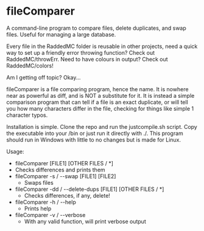 # fileComparer
A command-line program to compare files, delete duplicates, and swap files. Useful for managing a large database.

Every file in the RaddedMC folder is reusable in other projects, need a quick way to set up a friendly error throwing function? Check out RaddedMC/throwErr. Need to have colours in output? Check out RaddedMC/colors!

Am I getting off topic? Okay...

fileComparer is a file comparing program, hence the name. It is nowhere near as powerful as diff, and is NOT a substitute for it. It is instead a simple comparison program that can tell if a file is an exact duplicate, or will tell you how many characters differ in the file, checking for things like simple 1 character typos.

Installation is simple. Clone the repo and run the justcompile.sh script. Copy the executable into your /bin or just run it directly with ./. This program should run in Windows with little to no changes but is made for Linux.

Usage:
- fileComparer [FILE1] [OTHER FILES / *]
 - Checks differences and prints them
- fileComparer -s / --swap [FILE1] [FILE2]
  - Swaps files
- fileComparer -dd / --delete-dups [FILE1] [OTHER FILES / *]
  - Checks differences, if any, delete!
- fileComparer -h / --help
  - Prints help
- fileComparer -v / --verbose
  - With any valid function, will print verbose output
